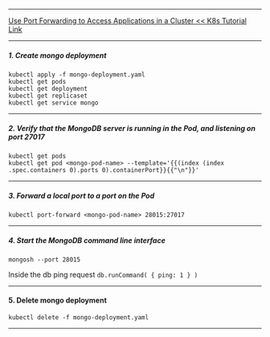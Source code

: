*********************************************************************
[Use Port Forwarding to Access Applications in a Cluster << K8s Tutorial Link](https://kubernetes.io/docs/tasks/access-application-cluster/port-forward-access-application-cluster/) 
*********************************************************************
##### 1. Create mongo deployment
```shell
kubectl apply -f mongo-deployment.yaml
kubectl get pods
kubectl get deployment
kubectl get replicaset
kubectl get service mongo
```
*********************************************************************
##### 2. Verify that the MongoDB server is running in the Pod, and listening on port 27017
```shell
kubectl get pods
kubectl get pod <mongo-pod-name> --template='{{(index (index .spec.containers 0).ports 0).containerPort}}{{"\n"}}'
```
*********************************************************************
##### 3. Forward a local port to a port on the Pod
```shell
kubectl port-forward <mongo-pod-name> 28015:27017
```
*********************************************************************
##### 4. Start the MongoDB command line interface
```shell
mongosh --port 28015
```

Inside the db ping request `db.runCommand( { ping: 1 } )`
*********************************************************************
#### 5. Delete mongo deployment
```shell
kubectl delete -f mongo-deployment.yaml
```

*********************************************************************
